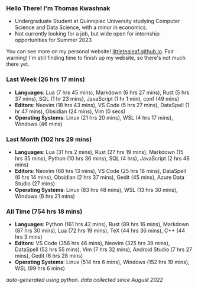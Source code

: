 
### Hello There! I'm Thomas Kwashnak

- Undergraduate Student at Quinnipiac University studying Computer Science and Data Science, with a minor in economics.
- Not currently looking for a job, but wide open for internship opportunities for Summer 2023

You can see more on my personal website! [littletealeaf.github.io](https://littletealeaf.github.io). Fair warning! I'm still finding time to finish up my website, so there's not much there yet.

### Last Week (26 hrs 17 mins)
- **Languages**: Lua (7 hrs 45 mins), Markdown (6 hrs 27 mins), Rust (5 hrs 37 mins), SQL (1 hr 23 mins), JavaScript (1 hr 1 min), conf (49 mins)
- **Editors**: Neovim (18 hrs 43 mins), VS Code (5 hrs 27 mins), DataSpell (1 hr 47 mins), Obsidian (24 mins), Vim (0 secs)
- **Operating Systems**: Linux (21 hrs 20 mins), WSL (4 hrs 17 mins), Windows (46 mins)
    
### Last Month (102 hrs 29 mins)
- **Languages**: Lua (31 hrs 2 mins), Rust (27 hrs 19 mins), Markdown (15 hrs 35 mins), Python (10 hrs 36 mins), SQL (4 hrs), JavaScript (2 hrs 46 mins)
- **Editors**: Neovim (68 hrs 13 mins), VS Code (25 hrs 18 mins), DataSpell (6 hrs 14 mins), Obsidian (2 hrs 37 mins), Gedit (45 mins), Azure Data Studio (27 mins)
- **Operating Systems**: Linux (83 hrs 48 mins), WSL (13 hrs 30 mins), Windows (6 hrs 21 mins)
    
### All Time (754 hrs 18 mins)
- **Languages**: Python (161 hrs 42 mins), Rust (89 hrs 16 mins), Markdown (87 hrs 30 mins), Lua (72 hrs 19 mins), TeX (44 hrs 36 mins), C++ (44 hrs 3 mins)
- **Editors**: VS Code (356 hrs 46 mins), Neovim (325 hrs 39 mins), DataSpell (52 hrs 55 mins), Vim (7 hrs 32 mins), Android Studio (7 hrs 27 mins), Gedit (6 hrs 28 mins)
- **Operating Systems**: Linux (514 hrs 6 mins), Windows (152 hrs 19 mins), WSL (99 hrs 6 mins)
    

*auto-generated using python. data collected since August 2022*
